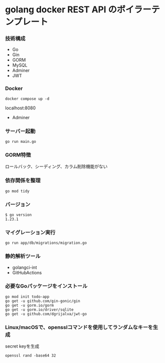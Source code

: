 # golang docker REST API のボイラーテンプレート

### 技術構成
- Go
- Gin
- GORM
- MySQL
- Adminer
- JWT

### Docker
```
docker compose up -d
```
localhost:8080
- Adminer

### サーバー起動
```
go run main.go
```

### GORM特徴
ロールバック、シーディング、カラム削除機能がない

### 依存関係を整理
```
go mod tidy
```

###  バージョン
```
$ go version
1.23.1
```

### マイグレーション実行
```
go run app/db/migrations/migration.go
```

### 静的解析ツール
- golangci-int
- GitHubActions

### 必要なGoパッケージをインストール

```
go mod init todo-app
go get -u github.com/gin-gonic/gin
go get -u gorm.io/gorm
go get -u gorm.io/driver/sqlite
go get -u github.com/dgrijalva/jwt-go
```

### Linux/macOSで、opensslコマンドを使用してランダムなキーを生成
secret keyを生成
```
openssl rand -base64 32
```
